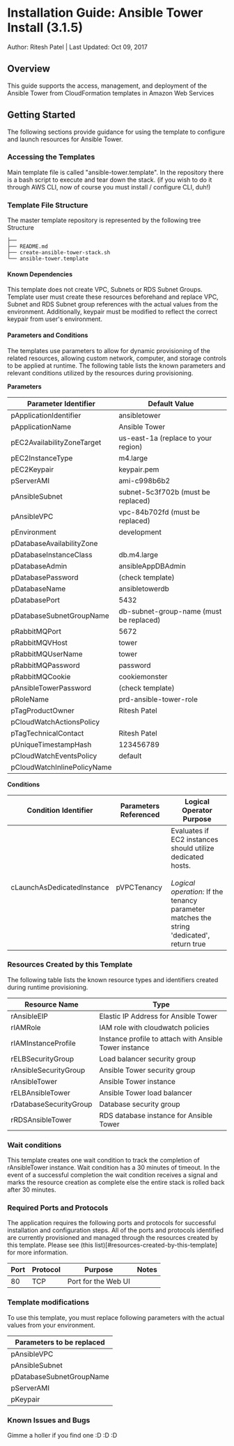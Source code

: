 # Installation Guide: Ansible Tower Install (3.1.5)

Author: Ritesh Patel | Last Updated: Oct 09, 2017

## Overview

This guide supports the access, management, and deployment of the Ansible Tower from CloudFormation templates in Amazon Web Services

## Getting Started

The following sections provide guidance for using the template to configure and launch resources for Ansible Tower.

### Accessing the Templates

Main template file is called "ansible-tower.template". In the repository there is a bash
script to execute and tear down the stack. (if you wish to do it through AWS CLI, now of course you must install / configure CLI, duh!)

### Template File Structure

The master template repository is represented by the following tree Structure
```
├──
├── README.md
├── create-ansible-tower-stack.sh
└── ansible-tower.template

```

#### Known Dependencies

This template does not create VPC, Subnets or RDS Subnet Groups. Template user must create these resources beforehand and replace VPC, Subnet and RDS Subnet group references with the actual values from the environment. Additionally, keypair must be modified to reflect the correct keypair from user's environment.

#### Parameters and Conditions

The templates use parameters to allow for dynamic provisioning of the related resources, allowing custom network, computer, and storage controls to be applied at runtime. The following table lists the known parameters and relevant conditions utilized by the resources during provisioning.

__Parameters__

| Parameter Identifier | Default Value |
|----------------------|---------------|
| pApplicationIdentifier | ansibletower |
| pApplicationName | Ansible Tower |
| pEC2AvailabilityZoneTarget | us-east-1a (replace to your region) |
| pEC2InstanceType | m4.large |
| pEC2Keypair | keypair.pem |
| pServerAMI | ami-c998b6b2 |
| pAnsibleSubnet | subnet-5c3f702b (must be replaced) |
| pAnsibleVPC | vpc-84b702fd (must be replaced) |
| pEnvironment | development |
| pDatabaseAvailabilityZone | |
| pDatabaseInstanceClass | db.m4.large |
| pDatabaseAdmin | ansibleAppDBAdmin |
| pDatabasePassword | (check template) |
| pDatabaseName | ansibletowerdb |
| pDatabasePort | 5432 |
| pDatabaseSubnetGroupName | db-subnet-group-name (must be replaced) |
| pRabbitMQPort | 5672 |
| pRabbitMQVHost | tower |
| pRabbitMQUserName | tower |
| pRabbitMQPassword | password |
| pRabbitMQCookie | cookiemonster |
| pAnsibleTowerPassword | (check template) |
| pRoleName | prd-ansible-tower-role |
| pTagProductOwner | Ritesh Patel |
| pCloudWatchActionsPolicy | | |  |
| pTagTechnicalContact | Ritesh Patel |
| pUniqueTimestampHash | 123456789 |
| pCloudWatchEventsPolicy | default |
| pCloudWatchInlinePolicyName | |

__Conditions__

| Condition Identifier | Parameters Referenced | Logical Operator Purpose |
|----------------------|----------------------|--------------------------|
| cLaunchAsDedicatedInstance | pVPCTenancy | Evaluates if EC2 instances should utilize dedicated hosts. <br><br>_Logical operation:_ If the tenancy parameter matches the string 'dedicated', return true |

### Resources Created by this Template

The following table lists the known resource types and identifiers created during runtime provisioning.

| Resource Name | Type |
|---------------|------|
| rAnsibleEIP |  Elastic IP Address for Ansible Tower |
| rIAMRole | IAM role with cloudwatch policies |
| rIAMInstanceProfile | Instance profile to attach with Ansible Tower instance |
| rELBSecurityGroup | Load balancer security group |
| rAnsibleSecurityGroup | Ansible Tower security group |
| rAnsibleTower | Ansible Tower instance |
| rELBAnsibleTower | Ansible Tower load balancer |
| rDatabaseSecurityGroup | Database security group |
| rRDSAnsibleTower | RDS database instance for Ansible Tower |

### Wait conditions

This template creates one wait condition to track the completion of rAnsibleTower instance. Wait condition has a 30 minutes of timeout. In the event of a successful completion the wait condition receives a signal and marks the resource creation as complete else the entire stack is rolled back after 30 minutes.

### Required Ports and Protocols

The application requires the following ports and protocols for successful installation and configuration steps. All of the ports and protocols identified are currently provisioned and managed through the resources created by this template. Please see (this list)[#resources-created-by-this-template] for more information.

| Port | Protocol | Purpose | Notes |
|------|----------|---------|-------|
| 80 | TCP | Port for the Web UI |

### Template modifications

To use this template, you must replace following parameters with the actual values from your environment.

| Parameters to be replaced |
|-----------|
| pAnsibleVPC |
| pAnsibleSubnet |
| pDatabaseSubnetGroupName |
| pServerAMI |
| pKeypair |

### Known Issues and Bugs
Gimme a holler if you find one :D :D :D

